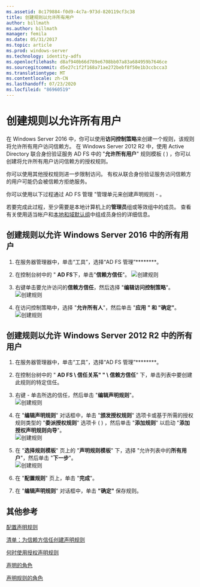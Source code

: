 ```yaml
---
ms.assetid: 8c179884-f0d9-4c7a-973d-820119cf3c38
title: 创建规则以允许所有用户
author: billmath
ms.author: billmath
manager: femila
ms.date: 05/31/2017
ms.topic: article
ms.prod: windows-server
ms.technology: identity-adfs
ms.openlocfilehash: d8af940b66d789e6708bb07a83a684959b7646ce
ms.sourcegitcommit: d5e27c1f2f168a71ae272bebf8f50e1b3ccbcca3
ms.translationtype: MT
ms.contentlocale: zh-CN
ms.lasthandoff: 07/23/2020
ms.locfileid: "86960519"
---
```

# <a name="create-a-rule-to-permit-all-users"></a>创建规则以允许所有用户

在 Windows Server 2016 中，你可以使用**访问控制策略**来创建一个规则，该规则将允许所有用户访问信赖方。  在 Windows Server 2012 R2 中，使用 Active Directory 联合身份验证服务 AD FS 中的 "**允许所有用户**" 规则模板 \( \) ，你可以创建将允许所有用户访问信赖方的授权规则。 

你可以使用其他授权规则进一步限制访问。 有权从联合身份验证服务访问信赖方的用户可能仍会被信赖方拒绝服务。  
  
你可以使用以下过程通过 AD FS 管理 "管理单元来创建声明规则 \- 。  
  
若要完成此过程，至少需要是本地计算机上的**管理员**组或等效组中的成员。  查看有关使用适当帐户和[本地和域默认组](https://go.microsoft.com/fwlink/?LinkId=83477)中组成员身份的详细信息。 

## <a name="to-create-a-rule-to-permit-all-users-in-windows-server-2016"></a>创建规则以允许 Windows Server 2016 中的所有用户

1.  在服务器管理器中，单击“工具”，选择“AD FS 管理”********。  
  
2.  在控制台树中的 " **AD FS**下，单击"**信赖方信任**"。 
![创建规则](media/Create-a-Rule-to-Permit-All-Users/permitall1.PNG)

3.  右键单击要允许访问的**信赖方信任**，然后选择 "**编辑访问控制策略**"。  
![创建规则](media/Create-a-Rule-to-Permit-All-Users/permitall2.PNG)

4. 在访问控制策略中，选择 "**允许所有人**"，然后单击 "**应用** **" 和 "确定"**。
![创建规则](media/Create-a-Rule-to-Permit-All-Users/permitall3.PNG)
  
## <a name="to-create-a-rule-to-permit-all-users-in-windows-server-2012-r2"></a>创建规则以允许 Windows Server 2012 R2 中的所有用户 
  
1.  在服务器管理器中，单击“工具”，选择“AD FS 管理”********。  
  
2.  在控制台树中的 " **AD FS \\ 信任关系" " \\ 信赖方信任**" 下，单击列表中要创建此规则的特定信任。  

3.  右键 \- 单击所选的信任，然后单击 "**编辑声明规则**"。  
![创建规则](media/Create-a-Rule-to-Permit-All-Users/permitall4.PNG)  

4.  在 "**编辑声明规则**" 对话框中，单击 "**颁发授权规则**" 选项卡或基于所需的授权规则类型的 "**委派授权规则**" 选项卡 \( \) ，然后单击 "**添加规则**" 以启动 "**添加授权声明规则向导**"。  
![创建规则](media/Create-a-Rule-to-Permit-All-Users/permitall5.PNG)  
5.  在 "**选择规则模板**" 页上的 "**声明规则模板**" 下，选择 "允许列表中的**所有用户**"，然后单击 "**下一步**"。  
![创建规则](media/Create-a-Rule-to-Permit-All-Users/permitall6.PNG)    
6.  在 "**配置规则**" 页上，单击 "**完成**"。  
  
7.  在 "**编辑声明规则**" 对话框中，单击 **"确定"** 保存规则。  

## <a name="additional-references"></a>其他参考 
[配置声明规则](Configure-Claim-Rules.md)  
 
[清单：为信赖方信任创建声明规则](/previous-versions/windows/it-pro/windows-server-2012-R2-and-2012/ee913578(v=ws.11))  
  
[何时使用授权声明规则](../../ad-fs/technical-reference/When-to-Use-an-Authorization-Claim-Rule.md)  

[声明的角色](../../ad-fs/technical-reference/The-Role-of-Claims.md)  
  
[声明规则的角色](../../ad-fs/technical-reference/The-Role-of-Claim-Rules.md)  
